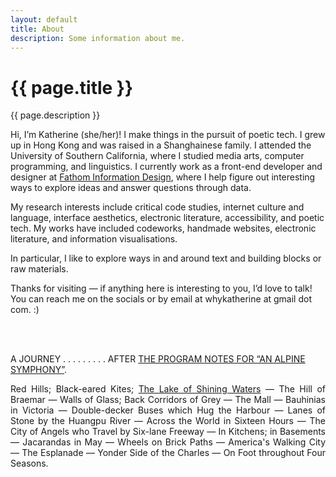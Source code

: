 ```yaml
---
layout: default
title: About
description: Some information about me.
---
```


<div class="intro">
  <h1>{{ page.title }}</h1>
  <div>{{ page.description }}</div>
</div>
<main>
  <p>Hi, I’m Katherine (she/her)! I make things in the pursuit of poetic tech. I grew up in Hong Kong and was raised in a Shanghainese family. I attended the University of Southern California, where I studied media arts, computer programming, and linguistics. I currently work as a front-end developer and designer at <a href="https://fathom.info">Fathom Information Design</a>, where I help figure out interesting ways to explore ideas and answer questions through data.</p>
  <p>My research interests include critical code studies, internet culture and language, interface aesthetics, electronic literature, accessibility, and poetic tech. My works have included codeworks, handmade websites, electronic literature, and information visualisations.</p>
  <p>In particular, I like to explore ways in and around text and building blocks or raw materials.</p>
  <p>Thanks for visiting — if anything here is interesting to you, I’d love to talk! You can reach me on the socials or by email at whykatherine at gmail dot com. :)</p>

  <br>
  <br>

  <p>A JOURNEY . . . . . . . . . AFTER <a href="https://d2w9rnfcy7mm78.cloudfront.net/19643570/original_a369f399cfae002cd88ec67bbbd321f6.jpg?1672632298?bc=0">THE PROGRAM NOTES FOR “AN ALPINE SYMPHONY”</a>.</p>
  <p style="text-align: justify; max-width: 600px;">Red Hills; Black-eared Kites; <a href="https://lithub.com/on-the-magical-landscapes-of-anne-of-green-gables/">The Lake of Shining Waters</a> — The Hill of Braemar — Walls of Glass; Back Corridors of Grey — The Mall — Bauhinias in Victoria — Double-decker Buses which Hug the Harbour — Lanes of Stone by the Huangpu River — Across the World in Sixteen Hours — The City of Angels who Travel by Six-lane Freeway — In Kitchens; in Basements — Jacarandas in May — Wheels on Brick Paths — America's Walking City — The Esplanade — Yonder Side of the Charles — On Foot throughout Four Seasons.</p>
</main>

<script>
</script>